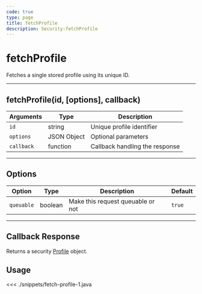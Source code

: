 ```yaml
---
code: true
type: page
title: fetchProfile
description: Security:fetchProfile
---
```


# fetchProfile

Fetches a single stored profile using its unique ID.

---

## fetchProfile(id, [options], callback)

| Arguments  | Type        | Description                    |
| ---------- | ----------- | ------------------------------ |
| `id`       | string      | Unique profile identifier      |
| `options`  | JSON Object | Optional parameters            |
| `callback` | function    | Callback handling the response |

---

## Options

| Option     | Type    | Description                       | Default |
| ---------- | ------- | --------------------------------- | ------- |
| `queuable` | boolean | Make this request queuable or not | `true`  |

---

## Callback Response

Returns a security [Profile](/sdk/android/3/core-classes/profile/) object.

## Usage

<<< ./snippets/fetch-profile-1.java
